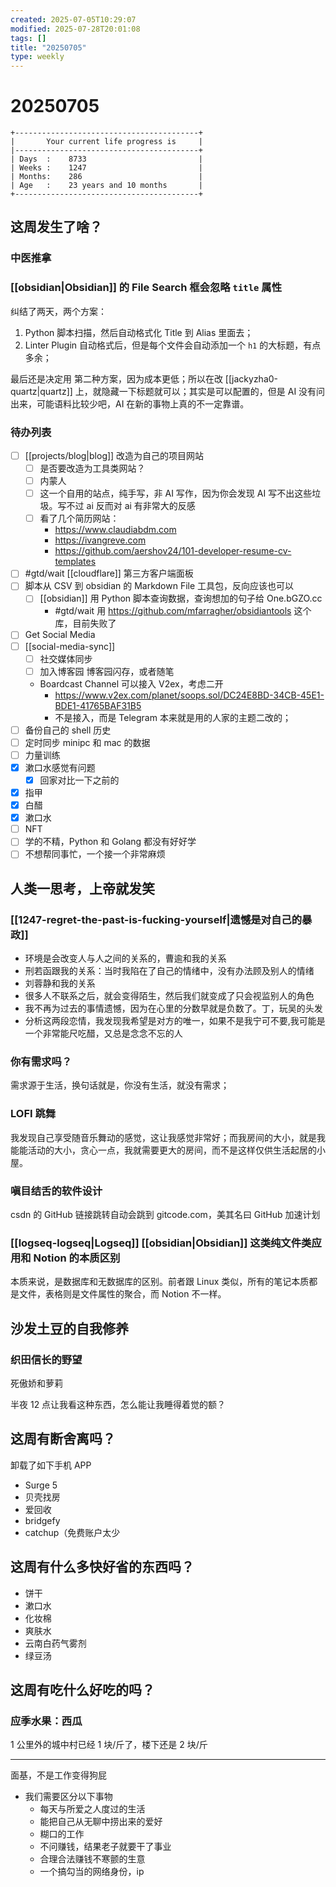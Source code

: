 ```yaml
---
created: 2025-07-05T10:29:07
modified: 2025-07-28T20:01:08
tags: []
title: "20250705"
type: weekly
---
```


# 20250705

```shell
+-----------------------------------------+
|       Your current life progress is     |
|-----------------------------------------+
| Days  :    8733                         |
| Weeks :    1247                         |
| Months:    286                          |
| Age   :    23 years and 10 months       |
+-----------------------------------------+
```

## 这周发生了啥？

### 中医推拿

### [[obsidian|Obsidian]] 的 File Search 框会忽略 `title` 属性

纠结了两天，两个方案：

1. Python 脚本扫描，然后自动格式化 Title 到 Alias 里面去；
2. Linter Plugin 自动格式后，但是每个文件会自动添加一个 `h1` 的大标题，有点多余；

最后还是决定用 第二种方案，因为成本更低；所以在改 [[jackyzha0-quartz|quartz]] 上，就隐藏一下标题就可以；其实是可以配置的，但是 AI 没有问出来，可能语料比较少吧，AI 在新的事物上真的不一定靠谱。

### 待办列表

- [ ] [[projects/blog|blog]] 改造为自己的项目网站
	- [ ] 是否要改造为工具类网站？
	- [ ] 内蒙人
	- [ ] 这一个自用的站点，纯手写，非 AI 写作，因为你会发现 AI 写不出这些垃圾。写不过 ai 反而对 ai 有非常大的反感
	- [ ] 看了几个简历网站：
		- https://www.claudiabdm.com
		- https://ivangreve.com
		- https://github.com/aershov24/101-developer-resume-cv-templates
- [ ] #gtd/wait [[cloudflare]] 第三方客户端面板
- [ ] 脚本从 CSV 到 obsidian 的 Markdown File 工具包，反向应该也可以
	- [ ] [[obsidian]] 用 Python 脚本查询数据，查询想加的句子给 One.bGZO.cc
		- #gtd/wait 用 https://github.com/mfarragher/obsidiantools 这个库，目前失败了
- [ ] Get Social Media
- [ ] [[social-media-sync]]
	- [ ] 社交媒体同步
	- [ ] 加入博客园 博客园闪存，或者随笔
	- Boardcast Channel 可以接入 V2ex，考虑二开
		- https://www.v2ex.com/planet/soops.sol/DC24E8BD-34CB-45E1-BDE1-41765BAF31B5
		- 不是接入，而是 Telegram 本来就是用的人家的主题二改的；
- [ ] 备份自己的 shell 历史
- [ ] 定时同步 minipc 和 mac 的数据
- [ ] 力量训练
- [x] 漱口水感觉有问题
	- [x] 回家对比一下之前的
- [x] 指甲
- [x] 白醋
- [x] 漱口水
- [ ] NFT
- [ ] 学的不精，Python 和 Golang 都没有好好学
- [ ] 不想帮同事忙，一个接一个非常麻烦

## 人类一思考，上帝就发笑

### [[1247-regret-the-past-is-fucking-yourself|遗憾是对自己的暴政]]

- 环境是会改变人与人之间的关系的，曹逾和我的关系
- 刑若函跟我的关系：当时我陷在了自己的情绪中，没有办法顾及别人的情绪
- 刘蓉静和我的关系
- 很多人不联系之后，就会变得陌生，然后我们就变成了只会视监别人的角色
- 我不再为过去的事情遗憾，因为在心里的分数早就是负数了。丁，玩吴的头发
- 分析这两段恋情，我发现我希望是对方的唯一，如果不是我宁可不要,我可能是一个非常能尺吃醋，又总是念念不忘的人

### 你有需求吗？

需求源于生活，换句话就是，你没有生活，就没有需求；

### LOFI 跳舞

我发现自己享受随音乐舞动的感觉，这让我感觉非常好；而我房间的大小，就是我能能活动的大小，贪心一点，我就需要更大的房间，而不是这样仅供生活起居的小屋。

### 嗔目结舌的软件设计

csdn 的 GitHub 链接跳转自动会跳到 gitcode.com，美其名曰 GitHub 加速计划

### [[logseq-logseq|Logseq]] [[obsidian|Obsidian]] 这类纯文件类应用和 Notion 的本质区别

本质来说，是数据库和无数据库的区别。前者跟 Linux 类似，所有的笔记本质都是文件，表格则是文件属性的聚合，而 Notion 不一样。

## 沙发土豆的自我修养

### 织田信长的野望

死傲娇和萝莉

半夜 12 点让我看这种东西，怎么能让我睡得着觉的额？

## 这周有断舍离吗？

卸载了如下手机 APP

- Surge 5
- 贝壳找房
- 爱回收
- bridgefy
- catchup（免费账户太少

## 这周有什么多快好省的东西吗？

- 饼干
- 漱口水
- 化妆棉
- 爽肤水
- 云南白药气雾剂
- 绿豆汤

## 这周有吃什么好吃的吗？

### 应季水果：西瓜

1 公里外的城中村已经 1 块/斤了，楼下还是 2 块/斤

---

面基，不是工作变得狗屁

- 我们需要区分以下事物
	- 每天与所爱之人度过的生活
	- 能把自己从无聊中捞出来的爱好
	- 糊口的工作
	- 不问赚钱，结果老子就要干了事业
	- 合理合法赚钱不寒颤的生意
	- 一个搞勾当的网络身份，ip


